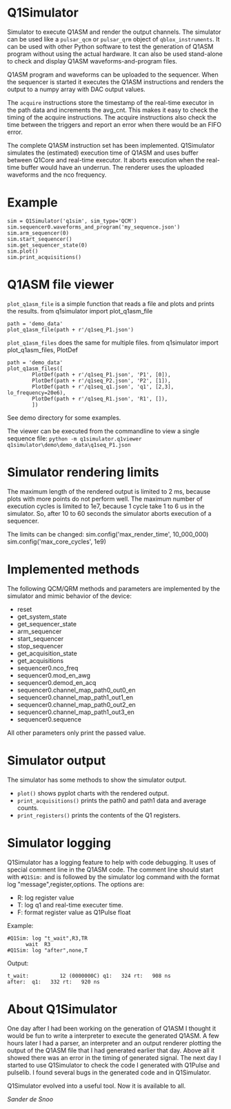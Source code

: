 # Q1Simulator
Simulator to execute Q1ASM and render the output channels.
The simulator can be used like a `pulsar_qcm` or `pulsar_qrm` object
of `qblox_instruments`.
It can be used with other Python software to test the
generation of Q1ASM program without using the actual hardware.
It can also be used stand-alone to check and display Q1ASM
waveforms-and-program files.

Q1ASM program and waveforms can be uploaded to the sequencer.
When the sequencer is started it executes the Q1ASM instructions
and renders the output to a numpy array with DAC output values.

The `acquire` instructions store the timestamp of the real-time
executor in the path data and increments the avg_cnt.
This makes it easy to check the timing of the acquire instructions.
The acquire instructions also check the time between the triggers
and report an error when there would be an FIFO error.

The complete Q1ASM instruction set has been implemented.
Q1Simulator simulates the (estimated) execution time of Q1ASM and
uses buffer between Q1Core and real-time executor. It aborts execution
when the real-time buffer would have an underrun.
The renderer uses the uploaded waveforms and the nco frequency.

# Example

    sim = Q1Simulator('q1sim', sim_type='QCM')
    sim.sequencer0.waveforms_and_program('my_sequence.json')
    sim.arm_sequencer(0)
    sim.start_sequencer()
    sim.get_sequencer_state(0)
    sim.plot()
    sim.print_acquisitions()

# Q1ASM file viewer
`plot_q1asm_file` is a simple function that reads a file
and plots and prints the results.
    from q1simulator import plot_q1asm_file

    path = 'demo_data'
    plot_q1asm_file(path + r'/q1seq_P1.json')

`plot_q1asm_files` does the same for multiple files.
    from q1simulator import plot_q1asm_files, PlotDef

    path = 'demo_data'
    plot_q1asm_files([
            PlotDef(path + r'/q1seq_P1.json', 'P1', [0]),
            PlotDef(path + r'/q1seq_P2.json', 'P2', [1]),
            PlotDef(path + r'/q1seq_q1.json', 'q1', [2,3], lo_frequency=20e6),
            PlotDef(path + r'/q1seq_R1.json', 'R1', []),
            ])

See demo directory for some examples.

The viewer can be executed from the commandline to view a single sequence file:
`python -m q1simulator.q1viewer q1simulator\demo\demo_data\q1seq_P1.json`


# Simulator rendering limits
The maximum length of the rendered output is limited to 2 ms,
because plots with more points do not perform well.
The maximum number of execution cycles is limited to 1e7,
because 1 cycle take 1 to 6 us in the simulator. So, after
10 to 60 seconds the simulator aborts execution of a sequencer.

The limits can be changed:
    sim.config('max_render_time', 10_000_000)
    sim.config('max_core_cycles', 1e9)


# Implemented methods
The following QCM/QRM methods and parameters are implemented by
the simulator and mimic behavior of the device:
- reset
- get_system_state
- get_sequencer_state
- arm_sequencer
- start_sequencer
- stop_sequencer
- get_acquisition_state
- get_acquisitions
- sequencer0.nco_freq
- sequencer0.mod_en_awg
- sequencer0.demod_en_acq
- sequencer0.channel_map_path0_out0_en
- sequencer0.channel_map_path1_out1_en
- sequencer0.channel_map_path0_out2_en
- sequencer0.channel_map_path1_out3_en
- sequencer0.sequence

All other parameters only print the passed value.

# Simulator output
The simulator has some methods to show the simulator output.
- `plot()` shows pyplot charts with the rendered output.
- `print_acquisitions()` prints the path0 and path1 data and average counts.
- `print_registers()` prints the contents of the Q1 registers.

# Simulator logging
Q1Simulator has a logging feature to help with code debugging.
It uses of special comment line in the Q1ASM code.
The comment line should start with `#Q1Sim:` and is followed by the
simulator log command with the format log "message",register,options.
The options are:
* R: log register value
* T: log q1 and real-time executer time.
* F: format register value as Q1Pulse float

Example:

    #Q1Sim: log "t_wait",R3,TR
          wait  R3
    #Q1Sim: log "after",none,T

Output:

    t_wait:          12 (0000000C) q1:   324 rt:   908 ns
    after:  q1:   332 rt:   920 ns


# About Q1Simulator
One day after I had been working on the generation of Q1ASM I thought
it would be fun to write a interpreter to execute the generated Q1ASM.
A few hours later I had a parser, an interpreter and an output renderer
plotting the output of the Q1ASM file that I had generated earlier
that day. Above all it showed there was an error in the timing of
generated signal. The next day I started to use Q1Simulator to
check the code I generated with Q1Pulse and pulselib. I found
several bugs in the generated code and in Q1Simulator.

Q1Simulator evolved into a useful tool.
Now it is available to all.

*Sander de Snoo*

